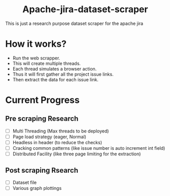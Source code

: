 <h1 align="center"> Apache-jira-dataset-scraper </h1>
This is just a research purpose dataset scraper for the apache jira

# How it works?
- Run the web scrapper.
- This will create multiple threads.
- Each thread simulates a browser action.
- Thus it will first gather all the project issue links.
- Then extract the data for each issue link.

# Current Progress
## Pre scraping Research
- [ ] Multi Threading (Max threads to be deployed)
- [ ] Page load strategy (eager, Normal)
- [ ] Headless in header (to reduce the checks)
- [ ] Cracking common patterns (like issue number is auto increment int field)
- [ ] Distributed Facility (like three page limiting for the extraction)

## Post scraping Rsearch
- [ ] Dataset file
- [ ] Various graph plottings
